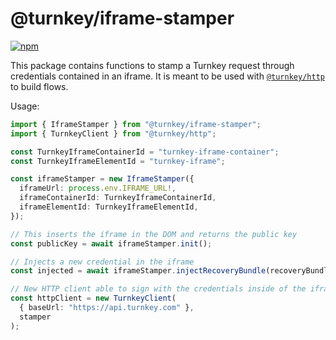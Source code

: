 # @turnkey/iframe-stamper

[![npm](https://img.shields.io/npm/v/@turnkey/iframe-stamper?color=%234C48FF)](https://www.npmjs.com/package/@turnkey/iframe-stamper)

This package contains functions to stamp a Turnkey request through credentials contained in an iframe. It is meant to be used with [`@turnkey/http`](https://www.npmjs.com/package/@turnkey/http) to build flows.

Usage:

```ts
import { IframeStamper } from "@turnkey/iframe-stamper";
import { TurnkeyClient } from "@turnkey/http";

const TurnkeyIframeContainerId = "turnkey-iframe-container";
const TurnkeyIframeElementId = "turnkey-iframe";

const iframeStamper = new IframeStamper({
  iframeUrl: process.env.IFRAME_URL!,
  iframeContainerId: TurnkeyIframeContainerId,
  iframeElementId: TurnkeyIframeElementId,
});

// This inserts the iframe in the DOM and returns the public key
const publicKey = await iframeStamper.init();

// Injects a new credential in the iframe
const injected = await iframeStamper.injectRecoveryBundle(recoveryBundle);

// New HTTP client able to sign with the credentials inside of the iframe
const httpClient = new TurnkeyClient(
  { baseUrl: "https://api.turnkey.com" },
  stamper
);
```
